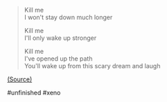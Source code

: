 > Kill me  
> I won't stay down much longer  
>
> Kill me  
> I'll only wake up stronger  
>
> Kill me  
> I've opened up the path  
> You'll wake up from this scary dream and laugh  

[(Source)](https://youtu.be/rsF5EWOQN9Y)

#unfinished #xeno
